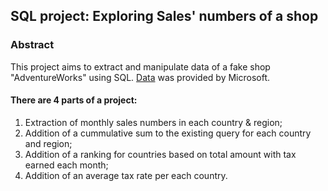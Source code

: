 ## SQL project: Exploring Sales' numbers of a shop

### Abstract
This project aims to extract and manipulate data of a fake shop "AdventureWorks" using SQL. [Data](https://learn.microsoft.com/en-us/sql/samples/adventureworks-install-configure?view=sql-server-ver16&tabs=ssms) was provided by Microsoft.

#### There are 4 parts of a project:
1. Extraction of monthly sales numbers in each country & region;
2. Addition of a cummulative sum to the existing query for each country and region;
3. Addition of a ranking for countries based on total amount with tax earned each month;
4. Addition of an average tax rate per each country.
